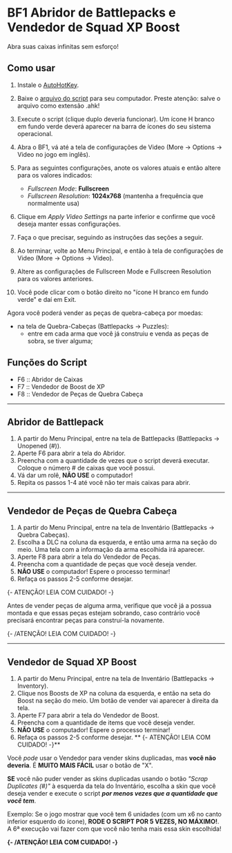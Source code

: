 # BF1 Abridor de Battlepacks e Vendedor de Squad XP Boost

Abra suas caixas infinitas sem esforço!


## Como usar

1. Instale o [AutoHotKey](https://www.autohotkey.com/).
2. Baixe o [arquivo do script](https://gitlab.com/paulochf/bf1_auto_open_battlepacks/-/raw/master/opener.ahk) para seu computador. Preste atenção: salve o arquivo como extensão .ahk!
3. Execute o script (clique duplo deveria funcionar). Um ícone H branco em fundo verde deverá aparecer na barra de ícones do seu sistema operacional.
4. Abra o BF1, vá até a tela de configurações de Video (More -> Options -> Video no jogo em inglês).
5. Para as seguintes configurações, anote os valores atuais e então altere para os valores indicados:
    - *Fullscreen Mode*: **Fullscreen**
    - *Fullscreen Resolution*: **1024x768** (mantenha a frequência que normalmente usa)
6. Clique em *Apply Video Settings* na parte inferior e confirme que você deseja manter essas configurações.

7. Faça o que precisar, seguindo as instruções das seções a seguir. 

8. Ao terminar, volte ao Menu Principal, e então à tela de configurações de Video (More -> Options -> Video).
9. Altere as configurações de Fullscreen Mode e Fullscreen Resolution para os valores anteriores.
10. Você pode clicar com o botão direito no "ícone H branco em fundo verde" e daí em Exit.

Agora você poderá vender as peças de quebra-cabeça por moedas:
- na tela de Quebra-Cabeças (Battlepacks -> Puzzles):
    - entre em cada arma que você já construiu e venda as peças de sobra, se tiver alguma;


## Funções do Script

- F6 :: Abridor de Caixas
- F7 :: Vendedor de Boost de XP
- F8 :: Vendedor de Peças de Quebra Cabeça

---

## Abridor de Battlepack

1. A partir do Menu Principal, entre na tela de Battlepacks (Battlepacks -> Unopened (#)).
2. Aperte F6 para abrir a tela do Abridor.
3. Preencha com a quantidade de vezes que o script deverá executar. Coloque o número # de caixas que você possui.
4. Vá dar um rolê, **NÃO USE** o computador!
5. Repita os passos 1-4 até você não ter mais caixas para abrir.

---

## Vendedor de Peças de Quebra Cabeça

1. A partir do Menu Principal, entre na tela de Inventário (Battlepacks -> Quebra Cabeças).
2. Escolha a DLC na coluna da esquerda, e então uma arma na seção do meio. Uma tela com a informação da arma escolhida irá aparecer.
3. Aperte F8 para abrir a tela do Vendedor de Peças.
4. Preencha com a quantidade de peças que você deseja vender.
5. **NÃO USE** o computador! Espere o processo terminar!
6. Refaça os passos 2-5 conforme desejar.

{- ATENÇÃO! LEIA COM CUIDADO! -}

Antes de vender peças de alguma arma, verifique que você já a possua montada e que essas peças estejam sobrando, caso contrário você precisará encontrar peças para construí-la novamente.

{- /ATENÇÃO! LEIA COM CUIDADO! -}

---

## Vendedor de Squad XP Boost 

1. A partir do Menu Principal, entre na tela de Inventário (Battlepacks -> Inventory).
2. Clique nos Boosts de XP na coluna da esquerda, e então na seta do Boost na seção do meio. Um botão de vender vai aparecer à direita da tela.
3. Aperte F7 para abrir a tela do Vendedor de Boost.
4. Preencha com a quantidade de items que você deseja vender.
5. **NÃO USE** o computador! Espere o processo terminar!
6. Refaça os passos 2-5 conforme desejar.
**
{- ATENÇÃO! LEIA COM CUIDADO! -}**

Você *pode* usar o Vendedor para vender skins duplicadas, mas **você não deveria**. É **MUITO MAIS FÁCIL** usar o botão de "X".

**SE** você não puder vender as skins duplicadas usando o botão *"Scrap Duplicates (#)"* à esquerda da tela do Inventário, escolha a skin que você deseja vender e execute o script **_por menos vezes que a quantidade que você tem_**.

Exemplo: Se o jogo mostrar que você tem 6 unidades (com um x6 no canto inferior esquerdo do ícone), **RODE O SCRIPT POR 5 VEZES, NO MÁXIMO!**. A 6ª execução vai fazer com que você não tenha mais essa skin escolhida!

**{- /ATENÇÃO! LEIA COM CUIDADO! -}**
